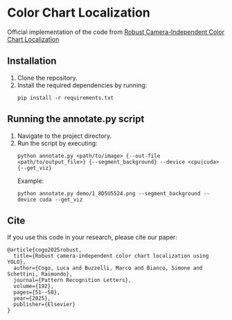 # Color Chart Localization
Official implementation of the code from [Robust Camera-Independent Color Chart Localization](https://www.sciencedirect.com/science/article/pii/S0167865525001138?via%3Dihub)


## Installation
1. Clone the repository.
2. Install the required dependencies by running:
    ```
    pip install -r requirements.txt
    ```

## Running the annotate.py script
1. Navigate to the project directory.
2. Run the script by executing:
    ```
    python annotate.py <path/to/image> {--out-file <path/to/output_file>} {--segment_background} --device <cpu|cuda> {--get_viz}
    ```
    Example:
    ```
    python annotate.py demo/1_8D5U5524.png --segment_background --device cuda --get_viz

    ```

## Cite
If you use this code in your research, please cite our paper:
```
@article{cogo2025robust,
  title={Robust camera-independent color chart localization using YOLO},
  author={Cogo, Luca and Buzzelli, Marco and Bianco, Simone and Schettini, Raimondo},
  journal={Pattern Recognition Letters},
  volume={192},
  pages={51--58},
  year={2025},
  publisher={Elsevier}
}
```
